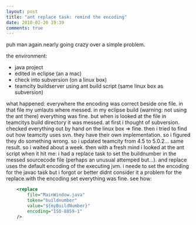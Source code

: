 ```yaml
---
layout: post
title: "ant replace task: remind the encoding"
date: 2010-02-20 19:39
comments: true
---
```

puh man again nearly going crazy over a simple problem. 

the environment: 

- java project
- edited in eclipse (an a mac)
- check into subversion (on a linux box)
- teamcity buildserver using ant build script (same linux box as subversion)

what happened: everywhere the encoding was correct beside one file. in that file my umlauts where messed. in my eclipse build (warning: not using the ant there) everything was fine. but when is looked at the file in teamcitys build directory it was messed. at first i thought of subversion. checked everything  out by hand on the linux box => fine. then i tried to find out how teamcity uses svn. they have their own implementation. so i figured they do something wrong. so i updated teamcity from 4.5 to 5.0.2...
same result. so i waited about a week. then with a fresh mind i looked at the ant script when it hit me: i had a replace task to set the buildnumber in the messed sourcecode file (perhaps an unusual attemped but...). and replace uses the default encoding of the executing jvm. i neede to set the encoding for the javac task but i forgot or better didnt consider it a problem for the replace.with the encoding set everything was fine. see how:

``` xml
	<replace 
		file="MainWindow.java" 
		token="buildnumber" 
		value="${myBuildNumber}" 
		encoding="ISO-8859-1" 
	/>
```  